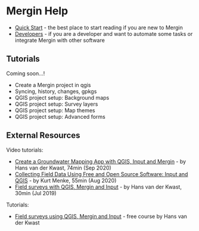# Mergin Help

- [Quick Start](quick-start.md) - the best place to start reading if you are new to Mergin
- [Developers](developers.md) - if you are a developer and want to automate some tasks or integrate Mergin with other software

## Tutorials

Coming soon...!

- Create a Mergin project in qgis
- Syncing, history, changes, gpkgs
- QGIS project setup: Background maps
- QGIS project setup: Survey layers
- QGIS project setup: Map themes
- QGIS project setup: Advanced forms

## External Resources

Video tutorials:
- [Create a Groundwater Mapping App with QGIS, Input and Mergin](https://www.youtube.com/watch?v=nlOFbBO40NY) - by Hans van der Kwast, 74min (Sep 2020)
- [Collecting Field Data Using Free and Open Source Software: Input and QGIS](https://www.youtube.com/watch?v=PhLnwk7bAC0) - by Kurt Menke, 55min (Aug 2020)
- [Field surveys with QGIS, Mergin and Input](https://www.youtube.com/watch?v=8AZ9gPAhL_4) - by Hans van der Kwast, 30min (Jul 2019)

Tutorials:
- [Field surveys using QGIS, Mergin and Input](https://ocw.un-ihe.org/mod/book/view.php?id=5497) - free course by Hans van der Kwast
